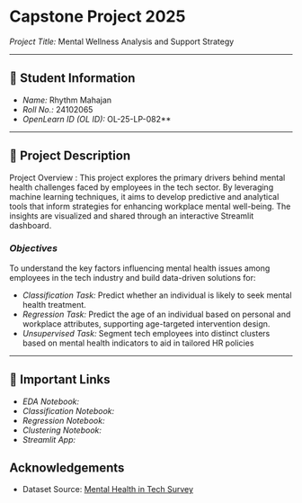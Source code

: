 # Capstone Project 2025  
*Project Title:* Mental Wellness Analysis and Support Strategy  



---

## 🧾 Student Information  
- *Name:* Rhythm Mahajan
- *Roll No.:* 24102065
- *OpenLearn ID (OL ID):* OL-25-LP-082**  

---

## 📝 Project Description  
Project Overview : 
This project explores the primary drivers behind mental health challenges faced by employees in the tech sector. By leveraging machine learning techniques, it aims to develop predictive and analytical tools that inform strategies for enhancing workplace mental well-being. The insights are visualized and shared through an interactive Streamlit dashboard.


### *Objectives*
To understand the key factors influencing mental health issues among employees in the tech industry and
build data-driven solutions for:
- *Classification Task:* Predict whether an individual is likely to seek mental health treatment.
- *Regression Task:* Predict the age of an individual based on personal and workplace attributes, supporting age-targeted intervention design.
- *Unsupervised Task:* Segment tech employees into distinct clusters based on mental health indicators to aid in tailored HR policies
---

## 🔗 Important Links  
- *EDA Notebook:* 
- *Classification Notebook:*
- *Regression Notebook:* 
- *Clustering Notebook:* 
- *Streamlit App:* 
  






## Acknowledgements
- Dataset Source: [Mental Health in Tech Survey](https://www.kaggle.com/datasets/osmi/mental-health-in-tech-survey)
